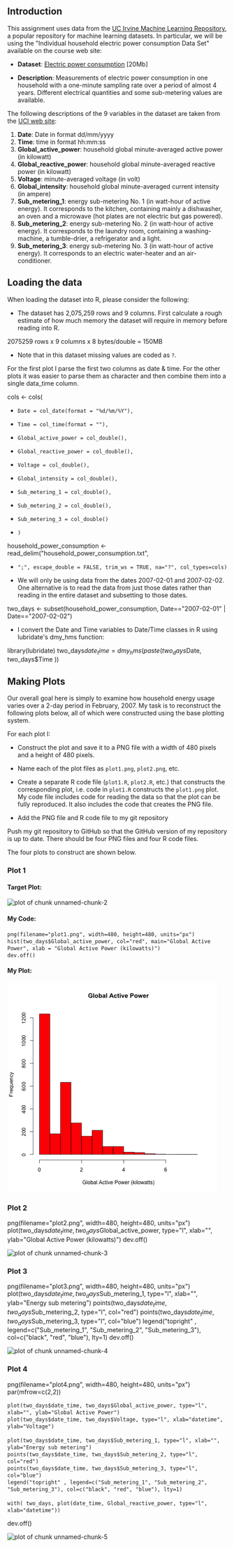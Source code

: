 ## Introduction

This assignment uses data from
the <a href="http://archive.ics.uci.edu/ml/">UC Irvine Machine
Learning Repository</a>, a popular repository for machine learning
datasets. In particular, we will be using the "Individual household
electric power consumption Data Set" available on the course web site:


* <b>Dataset</b>: <a href="https://d396qusza40orc.cloudfront.net/exdata%2Fdata%2Fhousehold_power_consumption.zip">Electric power consumption</a> [20Mb]

* <b>Description</b>: Measurements of electric power consumption in
one household with a one-minute sampling rate over a period of almost
4 years. Different electrical quantities and some sub-metering values
are available.


The following descriptions of the 9 variables in the dataset are taken
from
the <a href="https://archive.ics.uci.edu/ml/datasets/Individual+household+electric+power+consumption">UCI
web site</a>:

<ol>
<li><b>Date</b>: Date in format dd/mm/yyyy </li>
<li><b>Time</b>: time in format hh:mm:ss </li>
<li><b>Global_active_power</b>: household global minute-averaged active power (in kilowatt) </li>
<li><b>Global_reactive_power</b>: household global minute-averaged reactive power (in kilowatt) </li>
<li><b>Voltage</b>: minute-averaged voltage (in volt) </li>
<li><b>Global_intensity</b>: household global minute-averaged current intensity (in ampere) </li>
<li><b>Sub_metering_1</b>: energy sub-metering No. 1 (in watt-hour of active energy). It corresponds to the kitchen, containing mainly a dishwasher, an oven and a microwave (hot plates are not electric but gas powered). </li>
<li><b>Sub_metering_2</b>: energy sub-metering No. 2 (in watt-hour of active energy). It corresponds to the laundry room, containing a washing-machine, a tumble-drier, a refrigerator and a light. </li>
<li><b>Sub_metering_3</b>: energy sub-metering No. 3 (in watt-hour of active energy). It corresponds to an electric water-heater and an air-conditioner.</li>
</ol>

## Loading the data





When loading the dataset into R, please consider the following:

* The dataset has 2,075,259 rows and 9 columns. First
calculate a rough estimate of how much memory the dataset will require
in memory before reading into R. 

2075259 rows x 9 columns x 8 bytes/double = 150MB

* Note that in this dataset missing values are coded as `?`.

For the first plot I parse the first two columns as date & time.
For the other plots it was easier to parse them as character and 
then combine them into a single data_time column.

cols <- cols(
+     Date = col_date(format = "%d/%m/%Y"),
+     Time = col_time(format = ""),
+     Global_active_power = col_double(),
+     Global_reactive_power = col_double(),
+     Voltage = col_double(),
+     Global_intensity = col_double(),
+     Sub_metering_1 = col_double(),
+     Sub_metering_2 = col_double(),
+     Sub_metering_3 = col_double()
+     )

household_power_consumption <- read_delim("household_power_consumption.txt", 
+     ";", escape_double = FALSE, trim_ws = TRUE, na="?", col_types=cols)

* We will only be using data from the dates 2007-02-01 and
2007-02-02. One alternative is to read the data from just those dates
rather than reading in the entire dataset and subsetting to those
dates.

two_days <- subset(household_power_consumption, Date=="2007-02-01" | Date=="2007-02-02")

* I convert the Date and Time variables to
Date/Time classes in R using lubridate's dmy_hms function:

library(lubridate)
two_days$date_time = dmy_hms(paste(two_days$Date, two_days$Time ))


## Making Plots

Our overall goal here is simply to examine how household energy usage
varies over a 2-day period in February, 2007. My task is to
reconstruct the following plots below, all of which were constructed
using the base plotting system.


For each plot I:

* Construct the plot and save it to a PNG file with a width of 480
pixels and a height of 480 pixels.

* Name each of the plot files as `plot1.png`, `plot2.png`, etc.

* Create a separate R code file (`plot1.R`, `plot2.R`, etc.) that
constructs the corresponding plot, i.e. code in `plot1.R` constructs
the `plot1.png` plot. My code file includes code for reading
the data so that the plot can be fully reproduced. It also
includes the code that creates the PNG file.

* Add the PNG file and R code file to my git repository

Push my git repository to GitHub so that the GitHub version 
of my repository is up to date. There should be four PNG 
files and four R code files.


The four plots  to construct are shown below. 


### Plot 1


#### Target Plot:
![plot of chunk unnamed-chunk-2](figure/unnamed-chunk-2.png) 
#### My Code:
```
png(filename="plot1.png", width=480, height=480, units="px")
hist(two_days$Global_active_power, col="red", main="Global Active Power", xlab = "Global Active Power (kilowatts)")
dev.off()
```


#### My Plot:
![plot of plot 1](plot1.png) 

### Plot 2

png(filename="plot2.png", width=480, height=480, units="px")
    plot(two_days$date_time, two_days$Global_active_power, type="l", xlab="", ylab="Global Active Power (kilowatts)")
dev.off()

![plot of chunk unnamed-chunk-3](figure/unnamed-chunk-3.png) 


### Plot 3

png(filename="plot3.png", width=480, height=480, units="px")
    plot(two_days$date_time, two_days$Sub_metering_1, type="l", xlab="", ylab="Energy sub metering")
    points(two_days$date_time, two_days$Sub_metering_2, type="l", col="red")
    points(two_days$date_time, two_days$Sub_metering_3, type="l", col="blue")
    legend("topright" , legend=c("Sub_metering_1", "Sub_metering_2", "Sub_metering_3"), col=c("black", "red", "blue"), lty=1)
dev.off()

![plot of chunk unnamed-chunk-4](figure/unnamed-chunk-4.png) 


### Plot 4

png(filename="plot4.png", width=480, height=480, units="px")
    par(mfrow=c(2,2))
    
    plot(two_days$date_time, two_days$Global_active_power, type="l", xlab="", ylab="Global Active Power")
    plot(two_days$date_time, two_days$Voltage, type="l", xlab="datetime", ylab="Voltage")
    
    plot(two_days$date_time, two_days$Sub_metering_1, type="l", xlab="", ylab="Energy sub metering")
    points(two_days$date_time, two_days$Sub_metering_2, type="l", col="red")
    points(two_days$date_time, two_days$Sub_metering_3, type="l", col="blue")
    legend("topright" , legend=c("Sub_metering_1", "Sub_metering_2", "Sub_metering_3"), col=c("black", "red", "blue"), lty=1)

    with( two_days, plot(date_time, Global_reactive_power, type="l", xlab="datetime"))
dev.off()

![plot of chunk unnamed-chunk-5](figure/unnamed-chunk-5.png) 

